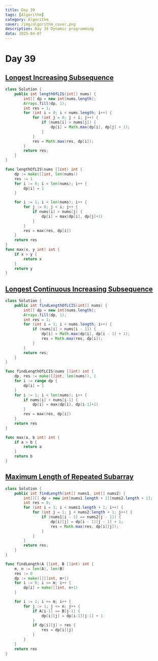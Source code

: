 ```yaml
---
title: Day 39
tags: [Algorithm]
category: Algorithm
cover: /img/algorithm_cover.png
description: Day 39 Dynamic programming
data: 2025-04-07
---
```


# Day 39

## [Longest Increasing Subsequence](https://leetcode.com/problems/longest-increasing-subsequence/description/)

```java
class Solution {
    public int lengthOfLIS(int[] nums) {
        int[] dp = new int[nums.length];
        Arrays.fill(dp, 1);
        int res = 1;
        for (int i = 0; i < nums.length; i++) {
            for (int j = 0; j < i; j++) {
                if (nums[i] > nums[j]) {
                    dp[i] = Math.max(dp[i], dp[j] + 1);
                }
            }
            res = Math.max(res, dp[i]);
        }
        return res;
    }
}
```

```go
func lengthOfLIS(nums []int) int {
	dp := make([]int, len(nums))
	res := 1
	for i := 0; i < len(nums); i++ {
		dp[i] = 1
	}

	for i := 1; i < len(nums); i++ {
		for j := 0; j < i; j++ {
			if nums[i] > nums[j] {
				dp[i] = max(dp[i], dp[j]+1)
			}
		}
		res = max(res, dp[i])
	}
	return res
}
func max(x, y int) int {
	if x > y {
		return x
	}
	return y
}

```

## [Longest Continuous Increasing Subsequence](https://leetcode.com/problems/longest-continuous-increasing-subsequence/description/)

```java
class Solution {
    public int findLengthOfLCIS(int[] nums) {
        int[] dp = new int[nums.length];
        Arrays.fill(dp, 1);
        int res = 1;
        for (int i = 1; i < nums.length; i++) {
            if (nums[i] > nums[i - 1]) {
                dp[i] = Math.max(dp[i], dp[i - 1] + 1);
                res = Math.max(res, dp[i]);
            }
        }
        return res;
    }
}
```

```go
func findLengthOfLCIS(nums []int) int {
	dp, res := make([]int, len(nums)), 1
	for i := range dp {
		dp[i] = 1
	}
	for i := 1; i < len(nums); i++ {
		if nums[i] > nums[i-1] {
			dp[i] = max(dp[i], dp[i-1]+1)
		}
		res = max(res, dp[i])
	}
	return res
}

func max(a, b int) int {
	if a > b {
		return a
	}
	return b
}
```

## [Maximum Length of Repeated Subarray](https://leetcode.com/problems/maximum-length-of-repeated-subarray/description/)

```java
class Solution {
    public int findLength(int[] nums1, int[] nums2) {
        int[][] dp = new int[nums1.length + 1][nums2.length + 1];
        int res = 0;
        for (int i = 1; i < nums1.length + 1; i++) {
            for (int j = 1; j < nums2.length + 1; j++) {
                if (nums1[i - 1] == nums2[j - 1]) {
                    dp[i][j] = dp[i - 1][j - 1] + 1;
                    res = Math.max(res, dp[i][j]);
                }
            }
        }
        return res;
    }
}
```

```go
func findLength(A []int, B []int) int {
	m, n := len(A), len(B)
	res := 0
	dp := make([][]int, m+1)
	for i := 0; i <= m; i++ {
		dp[i] = make([]int, n+1)
	}

	for i := 1; i <= m; i++ {
		for j := 1; j <= n; j++ {
			if A[i-1] == B[j-1] {
				dp[i][j] = dp[i-1][j-1] + 1
			}
			if dp[i][j] > res {
				res = dp[i][j]
			}
		}
	}
	return res
}
```

